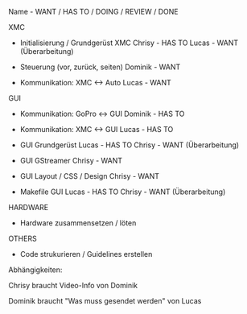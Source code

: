 Name - WANT / HAS TO / DOING / REVIEW / DONE

XMC

* Initialisierung / Grundgerüst XMC
Chrisy - HAS TO
Lucas - WANT (Überarbeitung)

* Steuerung (vor, zurück, seiten)
Dominik - WANT

* Kommunikation: XMC <-> Auto
Lucas - WANT

GUI

* Kommunikation: GoPro <-> GUI
Dominik - HAS TO

* Kommunikation: XMC <-> GUI
Lucas - HAS TO

* GUI Grundgerüst
Lucas - HAS TO
Chrisy - WANT (Überarbeitung)

* GUI GStreamer
Chrisy - WANT

* GUI Layout / CSS / Design
Chrisy - WANT

* Makefile GUI
Lucas - HAS TO
Chrisy - WANT (Überarbeitung)

HARDWARE

* Hardware zusammensetzen / löten


OTHERS

* Code strukurieren / Guidelines erstellen



Abhängigkeiten:

Chrisy braucht Video-Info von Dominik

Dominik braucht "Was muss gesendet werden" von Lucas
